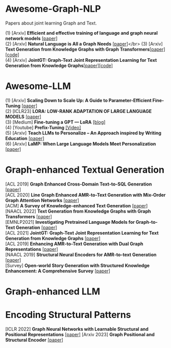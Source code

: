 # Awesome-Graph-NLP
Papers about joint learning Graph and Text.


(1) [Arxiv] **Efficient and effective training of language and graph neural network models** [[paper]](https://arxiv.org/pdf/2206.10781.pdf)</br>
(2) [Arxiv] **Natural Language is All a Graph Needs** [[paper]](https://arxiv.org/pdf/2308.07134.pdf#:~:text=By%20exclusively%20using%20natural%20language,unified%20pipeline%20in%20generative%20manner.)</br>
(3) [Arxiv] **Text Generation from Knowledge Graphs with Graph Transformers**[[paper]](https://arxiv.org/pdf/1904.02342.pdf)[[code]](https://github.com/rikdz/GraphWriter)</br>
(4) [Arxiv] **JointGT: Graph-Text Joint Representation Learning for Text Generation from Knowledge Graphs**[[paper]](https://arxiv.org/pdf/2106.10502v1.pdf)[[code]](https://github.com/thu-coai/JointGT)</br>



# Awesome-LLM
(1) [Arxiv] **Scaling Down to Scale Up: A Guide to Parameter-Efficient Fine-Tuning** [[paper]](https://arxiv.org/pdf/2303.15647.pdf)</br>
(2) [ICLR23] **LORA: LOW-RANK ADAPTATION OF LARGE LANGUAGE MODELS** [[paper]](https://arxiv.org/pdf/2106.09685.pdf)</br>
(3) [Medium] **Fine-tuning a GPT — LoRA** [[blog]](https://dataman-ai.medium.com/fine-tune-a-gpt-lora-e9b72ad4ad3)</br>
(4) [Youtube] **Prefix-Tuning** [[Video]](https://www.google.com/search?q=prefix-tuning+code+tutorial&oq=prefix-tuning+code+tutorial&aqs=chrome..69i57j33i160l2j33i160i395.6584j1j4&sourceid=chrome&ie=UTF-8#fpstate=ive&vld=cid:d35e60fa,vid:TwE2m6Z991s)</br>
(5) [Arxiv] **Teach LLMs to Personalize – An Approach inspired by Writing Education** [[paper]](https://arxiv.org/pdf/2308.07968.pdf)</br>
(6) [Arxiv] **LaMP: When Large Language Models Meet Personalization** [[paper]](https://arxiv.org/pdf/2304.11406.pdf)

# Graph-enhanced Textual Generation
[ACL 2019] **Graph Enhanced Cross-Domain Text-to-SQL Generation** [[paper]](https://aclanthology.org/D19-5319/)</br>
[ACL 2020] **Line Graph Enhanced AMR-to-Text Generation with Mix-Order Graph Attention Networks** [[paper]](https://aclanthology.org/2020.acl-main.67/)</br>
[ACM] **A Survey of Knowledge-enhanced Text Generation** [[paper]](https://dl.acm.org/doi/abs/10.1145/3512467)</br>
[NAACL 2022] **Text Generation from Knowledge Graphs with Graph Transformers** [[paper]](https://arxiv.org/abs/1904.02342)</br>
[EMNLP2021] **Investigating Pretrained Language Models for Graph-to-Text Generation** [[paper]](https://arxiv.org/abs/2007.08426)</br>
[ACL 2021] **JointGT: Graph-Text Joint Representation Learning for Text Generation from Knowledge Graphs** [[paper]](https://arxiv.org/abs/2106.10502)</br>
[ACL 2019] **Enhancing AMR-to-Text Generation with Dual Graph Representations** [[paper]](https://aclanthology.org/D19-1314.pdf)</br>
[NAACL 2019] **Structural Neural Encoders for AMR-to-text Generation** [[paper]](https://arxiv.org/abs/1903.11410)</br>
[Survey] **Open-world Story Generation with Structured Knowledge Enhancement: A Comprehensive Survey** [[paper]](https://arxiv.org/pdf/2212.04634.pdf)</br>

# Graph-enhanced LLM


# Encoding Structural Patterns
[ICLR 2022] **Graph Neural Networks with Learnable Structural and Positional Representations** [[paper]](https://openreview.net/forum?id=wTTjnvGphYj)
[Arxiv 2023] **Graph Positional and Structural Encoder** [[paper]](https://arxiv.org/pdf/2307.07107.pdf)


